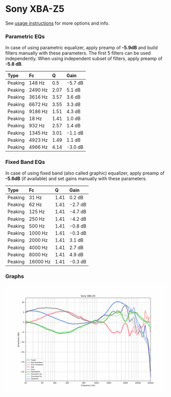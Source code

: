 # Sony XBA-Z5
See [usage instructions](https://github.com/jaakkopasanen/AutoEq#usage) for more options and info.

### Parametric EQs
In case of using parametric equalizer, apply preamp of **-5.9dB** and build filters manually
with these parameters. The first 5 filters can be used independently.
When using independent subset of filters, apply preamp of **-5.8 dB**.

| Type    | Fc      |    Q | Gain    |
|:--------|:--------|:-----|:--------|
| Peaking | 148 Hz  | 0.5  | -5.7 dB |
| Peaking | 2490 Hz | 2.07 | 5.1 dB  |
| Peaking | 3616 Hz | 3.57 | 3.6 dB  |
| Peaking | 6672 Hz | 3.55 | 3.3 dB  |
| Peaking | 9186 Hz | 1.51 | 4.3 dB  |
| Peaking | 18 Hz   | 1.41 | 1.0 dB  |
| Peaking | 932 Hz  | 2.57 | 1.4 dB  |
| Peaking | 1345 Hz | 3.01 | -1.1 dB |
| Peaking | 4923 Hz | 1.49 | 1.1 dB  |
| Peaking | 4966 Hz | 4.14 | -3.0 dB |

### Fixed Band EQs
In case of using fixed band (also called graphic) equalizer, apply preamp of **-5.6dB**
(if available) and set gains manually with these parameters.

| Type    | Fc       |    Q | Gain    |
|:--------|:---------|:-----|:--------|
| Peaking | 31 Hz    | 1.41 | 0.2 dB  |
| Peaking | 62 Hz    | 1.41 | -2.7 dB |
| Peaking | 125 Hz   | 1.41 | -4.7 dB |
| Peaking | 250 Hz   | 1.41 | -4.2 dB |
| Peaking | 500 Hz   | 1.41 | -0.8 dB |
| Peaking | 1000 Hz  | 1.41 | -0.3 dB |
| Peaking | 2000 Hz  | 1.41 | 3.1 dB  |
| Peaking | 4000 Hz  | 1.41 | 2.7 dB  |
| Peaking | 8000 Hz  | 1.41 | 4.9 dB  |
| Peaking | 16000 Hz | 1.41 | -0.3 dB |

### Graphs
![](./Sony%20XBA-Z5.png)